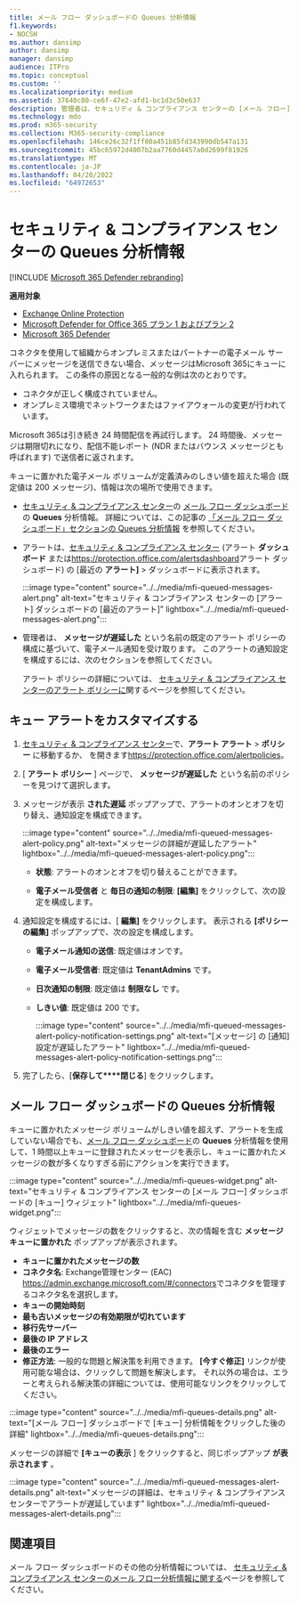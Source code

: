```yaml
---
title: メール フロー ダッシュボードの Queues 分析情報
f1.keywords:
- NOCSH
ms.author: dansimp
author: dansimp
manager: dansimp
audience: ITPro
ms.topic: conceptual
ms.custom: ''
ms.localizationpriority: medium
ms.assetid: 37640c80-ce6f-47e2-afd1-bc1d3c50e637
description: 管理者は、セキュリティ & コンプライアンス センターの [メール フロー] ダッシュボードの [キュー] ウィジェットを使用して、送信コネクタ経由でオンプレミスまたはパートナー組織へのメール フローの失敗を監視する方法について説明します。
ms.technology: mdo
ms.prod: m365-security
ms.collection: M365-security-compliance
ms.openlocfilehash: 146ce26c32f1ff80a451b85fd343990db547a131
ms.sourcegitcommit: 45bc65972d4007b2aa7760d4457a0d2699f81926
ms.translationtype: MT
ms.contentlocale: ja-JP
ms.lasthandoff: 04/20/2022
ms.locfileid: "64972653"
---
```

# <a name="queues-insight-in-the-security--compliance-center"></a>セキュリティ & コンプライアンス センターの Queues 分析情報

[!INCLUDE [Microsoft 365 Defender rebranding](../includes/microsoft-defender-for-office.md)]

**適用対象**
- [Exchange Online Protection](exchange-online-protection-overview.md)
- [Microsoft Defender for Office 365 プラン 1 およびプラン 2](defender-for-office-365.md)
- [Microsoft 365 Defender](../defender/microsoft-365-defender.md)

コネクタを使用して組織からオンプレミスまたはパートナーの電子メール サーバーにメッセージを送信できない場合、メッセージはMicrosoft 365にキューに入れられます。 この条件の原因となる一般的な例は次のとおりです。

- コネクタが正しく構成されていません。
- オンプレミス環境でネットワークまたはファイアウォールの変更が行われています。

Microsoft 365は引き続き 24 時間配信を再試行します。 24 時間後、メッセージは期限切れになり、配信不能レポート (NDR またはバウンス メッセージとも呼ばれます) で送信者に返されます。

キューに置かれた電子メール ボリュームが定義済みのしきい値を超えた場合 (既定値は 200 メッセージ)、情報は次の場所で使用できます。

- [セキュリティ & コンプライアンス センター](https://protection.office.com)の [メール フロー ダッシュボード](mail-flow-insights-v2.md)の **Queues** 分析情報。 詳細については、この記事の [「メール フロー ダッシュボード」セクションの Queues 分析情報](#queues-insight-in-the-mail-flow-dashboard) を参照してください。

- アラートは、[セキュリティ & コンプライアンス センター](https://protection.office.com) (アラート **ダッシュボード** または<https://protection.office.com/alertsdashboard>アラート ダッシュボード) の [最近の **アラート]** \> ダッシュボードに表示されます。

  :::image type="content" source="../../media/mfi-queued-messages-alert.png" alt-text="セキュリティ & コンプライアンス センターの [アラート] ダッシュボードの [最近のアラート]" lightbox="../../media/mfi-queued-messages-alert.png":::

- 管理者は、 **メッセージが遅延した** という名前の既定のアラート ポリシーの構成に基づいて、電子メール通知を受け取ります。 このアラートの通知設定を構成するには、次のセクションを参照してください。

  アラート ポリシーの詳細については、 [セキュリティ & コンプライアンス センターのアラート ポリシーに](../../compliance/alert-policies.md)関するページを参照してください。

## <a name="customize-queue-alerts"></a>キュー アラートをカスタマイズする

1. [セキュリティ & コンプライアンス センター](https://protection.office.com)で、**アラート アラート** \> **ポリシー** に移動するか、 を開きます<https://protection.office.com/alertpolicies>。

2. [ **アラート ポリシー** ] ページで、 **メッセージが遅延した** という名前のポリシーを見つけて選択します。

3. メッセージが表示 **された遅延** ポップアップで、アラートのオンとオフを切り替え、通知設定を構成できます。

   :::image type="content" source="../../media/mfi-queued-messages-alert-policy.png" alt-text="メッセージの詳細が遅延したアラート" lightbox="../../media/mfi-queued-messages-alert-policy.png":::

   - **状態**: アラートのオンとオフを切り替えることができます。

   - **電子メール受信者** と **毎日の通知の制限**: **[編集]** をクリックして、次の設定を構成します。

4. 通知設定を構成するには、[ **編集]** をクリックします。 表示される **[ポリシーの編集]** ポップアップで、次の設定を構成します。

   - **電子メール通知の送信**: 既定値はオンです。
   - **電子メール受信者**: 既定値は **TenantAdmins** です。
   - **日次通知の制限**: 既定値は **制限なし** です。
   - **しきい値**: 既定値は 200 です。

     :::image type="content" source="../../media/mfi-queued-messages-alert-policy-notification-settings.png" alt-text="[メッセージ] の [通知] 設定が遅延したアラート" lightbox="../../media/mfi-queued-messages-alert-policy-notification-settings.png":::

5. 完了したら、[**保存して****閉じる**] をクリックします。

## <a name="queues-insight-in-the-mail-flow-dashboard"></a>メール フロー ダッシュボードの Queues 分析情報

キューに置かれたメッセージ ボリュームがしきい値を超えず、アラートを生成していない場合でも、[メール フロー ダッシュボード](mail-flow-insights-v2.md)の **Queues** 分析情報を使用して、1 時間以上キューに登録されたメッセージを表示し、キューに置かれたメッセージの数が多くなりすぎる前にアクションを実行できます。

:::image type="content" source="../../media/mfi-queues-widget.png" alt-text="セキュリティ & コンプライアンス センターの [メール フロー] ダッシュボードの [キュー] ウィジェット" lightbox="../../media/mfi-queues-widget.png":::

ウィジェットでメッセージの数をクリックすると、次の情報を含む **メッセージ キューに置かれた** ポップアップが表示されます。

- **キューに置かれたメッセージの数**
- **コネクタ名**: Exchange管理センター (EAC) <https://admin.exchange.microsoft.com/#/connectors>でコネクタを管理するコネクタ名を選択します。
- **キューの開始時刻**
- **最も古いメッセージの有効期限が切れています**
- **移行先サーバー**
- **最後の IP アドレス**
- **最後のエラー**
- **修正方法**: 一般的な問題と解決策を利用できます。 **[今すぐ修正]** リンクが使用可能な場合は、クリックして問題を解決します。 それ以外の場合は、エラーと考えられる解決策の詳細については、使用可能なリンクをクリックしてください。

:::image type="content" source="../../media/mfi-queues-details.png" alt-text="[メール フロー] ダッシュボードで [キュー] 分析情報をクリックした後の詳細" lightbox="../../media/mfi-queues-details.png":::

メッセージの詳細で **[キューの表示** ] をクリックすると、同じポップアップ **が表示されます** 。

:::image type="content" source="../../media/mfi-queued-messages-alert-details.png" alt-text="メッセージの詳細は、セキュリティ & コンプライアンス センターでアラートが遅延しています" lightbox="../../media/mfi-queued-messages-alert-details.png":::

## <a name="see-also"></a>関連項目

メール フロー ダッシュボードのその他の分析情報については、 [セキュリティ & コンプライアンス センターのメール フロー分析情報に関する](mail-flow-insights-v2.md)ページを参照してください。
